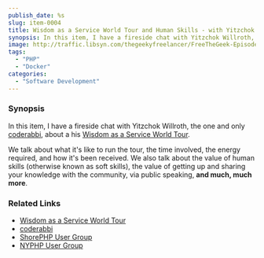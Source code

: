 ```yaml
---
publish_date: %s
slug: item-0004
title: Wisdom as a Service World Tour and Human Skills - with Yitzchok Willroth
synopsis: In this item, I have a fireside chat with Yitzchok Willroth, the one and only coderabbi, about a his Wisdom as a Service World Tour.
image: http://traffic.libsyn.com/thegeekyfreelancer/FreeTheGeek-Episode0004.mp3
tags:
  - "PHP"
  - "Docker"
categories:
  - "Software Development"
---
```

### Synopsis

In this item, I have a fireside chat with Yitzchok Willroth, the one and only [coderabbi](https://twitter.com/@coderabbi), about a his [Wisdom as a Service World Tour](http://wisdomworldtour.com/).

We talk about what it's like to run the tour, the time involved, the energy required, and how it's been received. We also talk about the value of human skills (otherwise known as soft skills), the value of getting up and sharing your knowledge with the community, via public speaking, **and much, much more**.

### Related Links

- [Wisdom as a Service World Tour](http://wisdomworldtour.com/)
- [coderabbi](https://twitter.com/@coderabbi)
- [ShorePHP User Group](http://shorephp.org/)
- [NYPHP User Group](http://nyphp.org/)